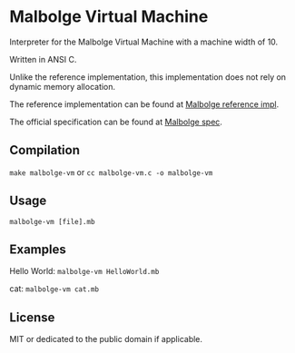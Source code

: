 # Malbolge Virtual Machine

Interpreter for the Malbolge Virtual Machine with a machine width of 10.

Written in ANSI C.

Unlike the reference implementation, this implementation does not rely on dynamic memory allocation.

The reference implementation can be found at [Malbolge reference impl](http://www.lscheffer.com/malbolge_interp.html).

The official specification can be found at [Malbolge spec](http://www.lscheffer.com/malbolge_spec.html).

## Compilation
`make malbolge-vm` or `cc malbolge-vm.c -o malbolge-vm`

## Usage
`malbolge-vm [file].mb`

## Examples
Hello World:	`malbolge-vm HelloWorld.mb`

cat:		`malbolge-vm cat.mb`

## License
MIT or dedicated to the public domain if applicable.
